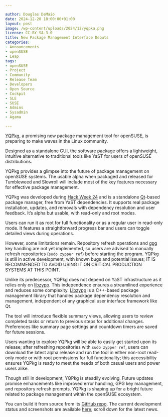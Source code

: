 ```yaml
---

author: Douglas DeMaio
date: 2024-12-20 18:00:00+01:00
layout: post
image: /wp-content/uploads/2024/12/yqpka.png
license: CC-BY-SA-3.0
title: New Package Management Interface Debuts 
categories:
- Announcements
- openSUSE
- Leap
tags:
- openSUSE
- Project
- Community
- Release Team
- Developers
- Open Source
- Cockpit
- SLE
- SUSE
- Admins
- Sysadmin
- Agama

---
```


[YQPkg](https://github.com/shundhammer/yqpkg), a promising new package management tool for openSUSE, is preparing to make waves in the Linux community. 

Designed as a standalone GUI, the software package offers a lightweight, intuitive alternative to traditional tools like YaST for users of openSUSE distributions. 

YQPkg provides a glimpse into the future of package management on openSUSE systems. The usable alpha when packaged and released for Tumbleweed and Slowroll will include most of the key features necessary for effective package management. 

YQPkg was developed during [Hack Week 24](https://hackweek.opensuse.org/24/projects/yqpkg-bringing-the-single-package-selection-back-to-life) and  is a standalone [Qt](https://www.qt.io/)-based package manager, free from YaST dependencies. It supports real package installation, updates, and removals with dependency resolution and user feedback. It’s alpha but usable, with read-only and root modes.

Users can run it as root for full functionality or as a regular user in read-only mode. It features a straightforward progress bar and users can toggle detailed views during operations. 

However, some limitations remain. Repository refresh operations and [gpg](https://gnupg.org/) key handling are not yet implemented, so users are advised to manually refresh repositories (`sudo zypper ref`) before starting the program. YQPkg is still in active development, with known bugs and potential issues; IT IS RECOMMENDED TO AVOID USING IT ON CRITICAL PRODUCTION SYSTEMS AT THIS POINT. 

Unlike its predecessor, YQPkg does not depend on YaST infrastructure as it relies only on [libzypp](https://github.com/openSUSE/libzypp). This independence ensures a streamlined experience and reduces some complexity. [Libzypp](https://github.com/openSUSE/libzypp) is a C++-based package management library that handles package dependency resolution and management, independent of any graphical user interface framework like Qt.
 
The tool will introduce flexible summary views, allowing users to review completed tasks or return to previous steps for additional changes. Preferences like summary page settings and countdown timers are saved for future sessions. 

Users wanting to explore YQPkg will be able to easily get started upon its release; after refreshing repositories with `sudo zypper ref`, users can download the latest alpha release and run the tool in either non-root read-only mode or with root permissions for full functionality; this accessibility ensures YQPkg is ready to meet the needs of both casual users and power users alike.

Though still in development, YQPkg is steadily evolving. Future updates promise enhancements like improved error handling, GPG key management, and repository refresh prompts. YQPkg is shaping up for a bright future related to package management within the openSUSE ecosystem.

You can build it from source from its [GitHub repo](https://github.com/shundhammer/yqpkg).
The current development status and screenshots are available [here](https://github.com/shundhammer/yqpkg/issues/1);  scroll down for the latest news.

<meta name="openSUSE, YQPkg, package management, Tumbleweed, Slowroll, SUSE, Agama, Cockpit, dependency resolution, Open Source, Linux, Qt, libzypp, package selection, software management, graphical interface, user-friendly, openSUSE ecosystem" content="HTML,CSS,XML,JavaScript">
